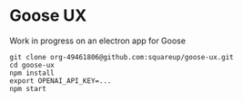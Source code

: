# Goose UX

Work in progress on an electron app for Goose

```
git clone org-49461806@github.com:squareup/goose-ux.git
cd goose-ux
npm install
export OPENAI_API_KEY=...
npm start
```

